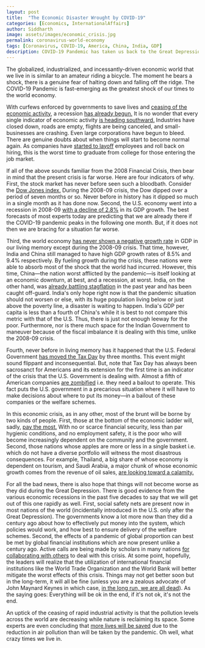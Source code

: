 ```yaml
---
layout: post
title:  "The Economic Disaster Wrought by COVID-19"
categories: [Economics, InternationalAffairs]
author: Siddharth
image: assets/images/economic_crisis.jpg
permalink: coronavirus-world-economy
tags: [Coronavirus, COVID-19, America, China, India, GDP]
description: COVID-19 Pandemic has taken us back to the Great Depression.
---
```

The globalized, industrialized, and incessantly-driven economic world that we live in is similar to an amateur riding a bicycle. The moment he bears a shock, there is a genuine fear of halting down and falling off the ridge. The COVID-19 Pandemic is fast-emerging as the greatest shock of our times to the world economy.

With curfews enforced by governments to save lives and <a href="https://www.nytimes.com/2020/03/16/business/economy/coronavirus-us-economy-shutdown.html">ceasing of the economic activity</a>, a recession <a href="https://www.vox.com/policy-and-politics/2020/3/21/21188541/coronavirus-news-recession-economy-unemployment-stock-market-jobs-gdp">has already begun.</a> It is no wonder that every single indicator of economic activity <a href="https://www.ft.com/content/d184fa0a-6904-11ea-800d-da70cff6e4d3">is heading southward.</a> Industries have closed down, roads are empty, flights are being canceled, and small-businesses are crashing. Even large corporations have begun to bleed. There are genuine doubts about when things will start to become normal again. As companies have <a href="https://www.businessinsider.com/coronavirus-layoffs-furloughs-hospitality-service-travel-unemployment-2020">started to layoff</a> employees and roll back on hiring, this is the worst time to graduate from college for those entering the job market.

If all of the above sounds familiar from the 2008 Financial Crisis, then bear in mind that the present crisis is far worse. Here are four indicators of why. First, the stock market has never before seen such a bloodbath. Consider the <a href="https://www.macrotrends.net/1319/dow-jones-100-year-historical-chart">Dow Jones index.</a> During the 2008-09 crisis, the Dow dipped over a period of seven months or so. Never before in history has it dipped so much in a single month as it has done now. Second, the U.S. economy went into a recession in 2008-09 <a href="https://www.google.com/publicdata/explore?ds=d5bncppjof8f9_&amp;met_y=ny_gdp_mktp_kd_zg&amp;idim=country:USA:IND:GBR&amp;hl=en&amp;dl=en">with a decline of 2.8%</a> in its GDP growth. The best forecasts of most experts today are predicting that we are already there if the COVID-19 pandemic peaks in the following one month. But, if it does not then we are bracing for a situation far worse.

Third, the world economy <a href="https://www.worldometers.info/gdp/">has never shown a negative growth rate</a> in GDP in our living memory except during the 2008-09 crisis. That time, however, India and China still managed to have high GDP growth rates of 8.5% and 9.4% respectively. By fueling growth during the crisis, these nations were able to absorb most of the shock that the world had incurred. However, this time, China&mdash;the nation worst afflicted by the pandemic&mdash;is itself looking at an economic downturn, at best, and a recession, at worst. India, on the other hand, was <a href="https://www.economist.com/finance-and-economics/2020/01/23/indias-economy-risks-swapping-stagnation-for-stagflation">already battling stagflation</a> in the past year and has been caught off-guard. India's only hope right now is that the pandemic situation should not worsen or else, with its huge population living below or just above the poverty line, a disaster is waiting to happen. India's GDP per capita is less than a fourth of China's while it is best to not compare this metric with that of the U.S. Thus, there is just not enough leeway for the poor. Furthermore, nor is there much space for the Indian Government to maneuver because of the fiscal imbalance it is dealing with this time, unlike the 2008-09 crisis.

Fourth, never before in living memory has it happened that the U.S. Federal Government <a href="https://www.usatoday.com/story/money/2020/03/20/taxes-2020-irs-delay-april-15-tax-filing-deadline-july-15/2883840001/">has moved the Tax Day</a> by three months. This event might sound flippant and inconsequential. But, note that Tax Day has always been sacrosanct for Americans and its extension for the first time is an indicator of the crisis that the U.S. Government is dealing with. Almost a fifth of American companies <a href="https://www.businessinsider.com/zombie-firms-statistics-on-low-interest-rates-and-leveraged-loans-2018-10">are zombified</a> i.e. they need a bailout to operate. This fact puts the U.S. government in a precarious situation where it will have to make decisions about where to put its money&mdash;in a bailout of these companies or the welfare schemes.

In this economic crisis, as in any other, most of the brunt will be borne by two kinds of people. First, those at the bottom of the economic ladder will, sadly, <a href="https://www.weforum.org/agenda/2020/03/coronavirus-least-developed-countries-response/">pay the most.</a> With no or scarce financial security, less than par hygienic conditions, and no employment safety, it is the poor who will become increasingly dependent on the community and the government. Second, those nations whose apples are more or less in a single basket i.e. which do not have a diverse portfolio will witness the most disastrous consequences. For example, Thailand, a big share of whose economy is dependent on tourism, and Saudi Arabia, a major chunk of whose economic growth comes from the revenue of oil sales, <a href="https://www.bangkokpost.com/business/1859449/economic-growth-slips-to-5-year-low-virus-to-hit-tourism">are looking toward a calamity.</a>

For all the bad news, there is also hope that things will not become worse as they did during the Great Depression. There is good evidence from the various economic recessions in the past five decades to say that we will get out of this one rapidly as well. First, social safety nets are present now in most nations of the world (incidentally introduced in the U.S. only after the Great Depression). The governments know a lot more now than they did a century ago about how to effectively put money into the system, which policies would work, and how best to ensure delivery of the welfare schemes. Second, the effects of a pandemic of global proportion can best be met by global financial institutions which are now present unlike a century ago. Active calls are being made by scholars in many nations <a href="https://www.cnbc.com/2020/03/21/op-ed-the-us-should-rally-g7-nato-and-other-global-allies-together-in-fight-against-coronavirus.html">for collaborating with others</a> to deal with this crisis. At some point, hopefully, the leaders will realize that the utilization of international financial institutions like the World Trade Organization and the World Bank will better mitigate the worst effects of this crisis. Things may not get better soon but in the long-term, it will all be fine (unless you are a zealous advocate of John Maynard Keynes in which case, <a href="http://www.finfacts.ie/Irish_finance_news/articleDetail.php?In-the-long-run-we-are-all-dead---John-Maynard-Keynes-159">in the long run, we are all dead</a>). As the saying goes: Everything will be ok in the end, if it's not ok, it's not the end.

An uptick of the ceasing of rapid industrial activity is that the pollution levels across the world are decreasing while nature is reclaiming its space. Some experts are even concluding that <a href="https://www.usatoday.com/story/news/nation/2020/03/17/coronavirus-could-be-saving-lives-pollution-carbon-emissions/5066718002/">more lives will be saved</a> due to the reduction in air pollution than will be taken by the pandemic. Oh well, what crazy times we live in.
